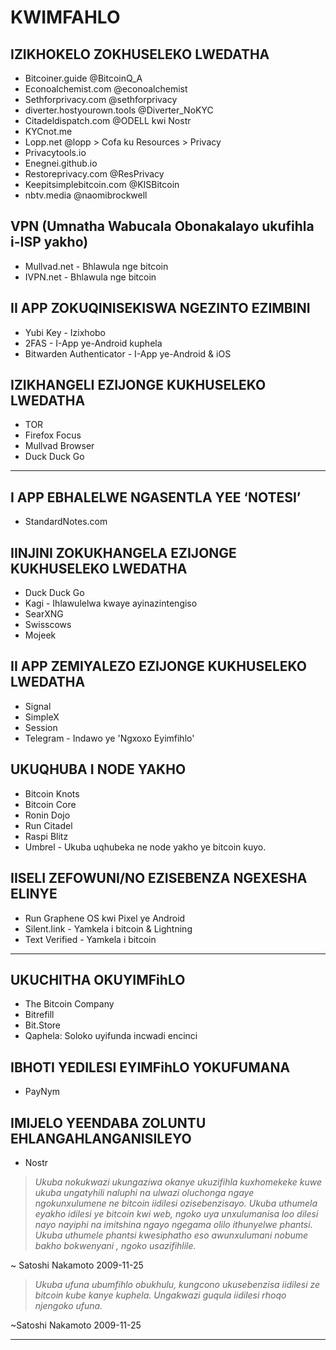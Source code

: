 # KWIMFAHLO
## IZIKHOKELO ZOKHUSELEKO LWEDATHA
* Bitcoiner.guide @BitcoinQ_A
* Econoalchemist.com @econoalchemist
* Sethforprivacy.com @sethforprivacy
* diverter.hostyourown.tools @Diverter_NoKYC
* Citadeldispatch.com @ODELL kwi Nostr
* KYCnot.me
* Lopp.net @lopp > Cofa ku Resources > Privacy
* Privacytools.io
* Enegnei.github.io
* Restoreprivacy.com @ResPrivacy
* Keepitsimplebitcoin.com @KISBitcoin
* nbtv.media @naomibrockwell

## VPN (Umnatha Wabucala Obonakalayo ukufihla i-ISP yakho)
* Mullvad.net - Bhlawula nge bitcoin
* IVPN.net - Bhlawula nge bitcoin

## II APP ZOKUQINISEKISWA NGEZINTO EZIMBINI
* Yubi Key - Izixhobo
* 2FAS - I-App ye-Android kuphela
* Bitwarden Authenticator - I-App ye-Android & iOS

## IZIKHANGELI EZIJONGE KUKHUSELEKO LWEDATHA
* TOR
* Firefox Focus
* Mullvad Browser
* Duck Duck Go
---
## I APP EBHALELWE NGASENTLA YEE ‘NOTESI’
* StandardNotes.com
## IINJINI ZOKUKHANGELA EZIJONGE KUKHUSELEKO LWEDATHA
* Duck Duck Go
* Kagi - Ihlawulelwa kwaye ayinazintengiso
* SearXNG
* Swisscows
* Mojeek

## II APP ZEMIYALEZO EZIJONGE KUKHUSELEKO LWEDATHA
* Signal
* SimpleX
* Session
* Telegram - Indawo ye 'Ngxoxo Eyimfihlo'
## UKUQHUBA I NODE YAKHO
* Bitcoin Knots
* Bitcoin Core
* Ronin Dojo
* Run Citadel
* Raspi Blitz
* Umbrel - Ukuba uqhubeka ne node yakho ye bitcoin kuyo.
## IISELI ZEFOWUNI/NO EZISEBENZA NGEXESHA ELINYE
* Run Graphene OS kwi Pixel ye Android
* Silent.link - Yamkela i bitcoin & Lightning
* Text Verified - Yamkela i bitcoin

---

## UKUCHITHA OKUYIMFihLO
* The Bitcoin Company
* Bitrefill
* Bit.Store
* Qaphela: Soloko uyifunda incwadi encinci
## IBHOTI YEDILESI EYIMFihLO YOKUFUMANA
* PayNym
## IMIJELO YEENDABA ZOLUNTU EHLANGAHLANGANISILEYO
* Nostr

>*Ukuba nokukwazi ukungaziwa okanye
ukuzifihla kuxhomekeke kuwe ukuba ungatyhili
naluphi na ulwazi oluchonga ngaye
ngokunxulumene ne bitcoin
iidilesi ozisebenzisayo. Ukuba uthumela eyakho
idilesi ye bitcoin kwi web, ngoko uya
unxulumanisa loo dilesi nayo nayiphi na
imitshina ngayo ngegama olilo
ithunyelwe phantsi.
Ukuba uthumele phantsi kwesiphatho eso
awunxulumani nobume bakho bokwenyani
, ngoko usazifihlile.*

~ Satoshi Nakamoto 2009-11-25

>*Ukuba ufuna ubumfihlo obukhulu, kungcono ukusebenzisa
iidilesi ze bitcoin kube kanye kuphela. Ungakwazi
guqula iidilesi rhoqo njengoko ufuna.*

~Satoshi Nakamoto 2009-11-25

---
